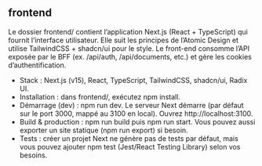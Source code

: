 ## frontend
Le dossier frontend/ contient l’application Next.js (React + TypeScript) qui fournit l’interface utilisateur. Elle suit les principes de l’Atomic Design et utilise TailwindCSS + shadcn/ui pour le style. Le front-end consomme l’API exposée par le BFF (ex. /api/auth, /api/documents, etc.) et gère les cookies d’authentification.
- Stack : Next.js (v15), React, TypeScript, TailwindCSS, shadcn/ui, Radix UI.
- Installation : dans frontend/, exécutez npm install.
- Démarrage (dev) : npm run dev. Le serveur Next démarre (par défaut sur le port 3000, mappé au 3100 en local). Ouvrez http://localhost:3100.
- Build & production : npm run build puis npm run start. Vous pouvez aussi exporter un site statique (npm run export) si besoin.
- Tests : créer un projet Next ne génère pas de tests par défaut, mais vous pouvez ajouter npm test (Jest/React Testing Library) selon vos besoins.
